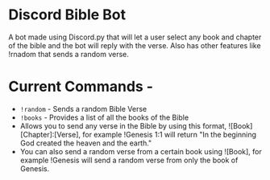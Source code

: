 # Discord Bible Bot
A bot made using Discord.py that will let a user select any book and chapter of the bible and the bot will reply with the verse. Also has other features like !rnadom that sends a random verse.

# Current Commands - 
- `!random` - Sends a random Bible Verse
- `!books` - Provides a list of all the books of the Bible
- Allows you to send any verse in the Bible by using this format, ![Book] [Chapter]:[Verse], for example !Genesis 1:1 will return "In the beginning God created the heaven and the earth."
- You can also send a random verse from a certain book using ![Book], for example !Genesis will send a random verse from only the book of Genesis.
